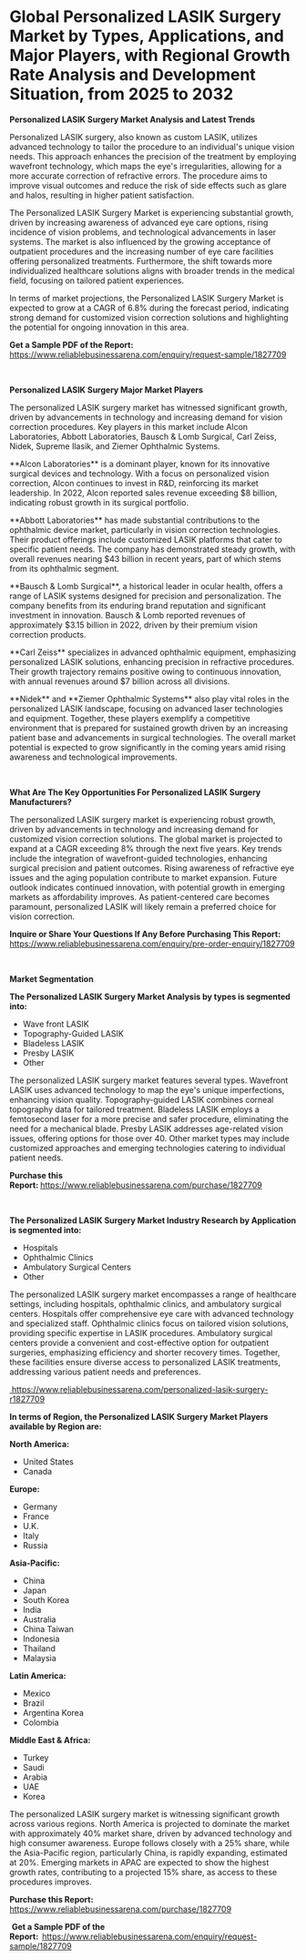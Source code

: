<p><h1>Global Personalized LASIK Surgery Market by Types, Applications, and Major Players, with Regional Growth Rate Analysis and Development Situation, from 2025 to 2032</h1></p><p><strong>Personalized LASIK Surgery Market Analysis and Latest Trends</strong></p>
<p><p>Personalized LASIK surgery, also known as custom LASIK, utilizes advanced technology to tailor the procedure to an individual's unique vision needs. This approach enhances the precision of the treatment by employing wavefront technology, which maps the eye's irregularities, allowing for a more accurate correction of refractive errors. The procedure aims to improve visual outcomes and reduce the risk of side effects such as glare and halos, resulting in higher patient satisfaction.</p><p>The Personalized LASIK Surgery Market is experiencing substantial growth, driven by increasing awareness of advanced eye care options, rising incidence of vision problems, and technological advancements in laser systems. The market is also influenced by the growing acceptance of outpatient procedures and the increasing number of eye care facilities offering personalized treatments. Furthermore, the shift towards more individualized healthcare solutions aligns with broader trends in the medical field, focusing on tailored patient experiences. </p><p>In terms of market projections, the Personalized LASIK Surgery Market is expected to grow at a CAGR of 6.8% during the forecast period, indicating strong demand for customized vision correction solutions and highlighting the potential for ongoing innovation in this area.</p></p>
<p><strong>Get a Sample PDF of the Report:&nbsp;</strong> <a href="https://www.reliablebusinessarena.com/enquiry/request-sample/1827709?utm_campaign=3015&utm_medium=2&utm_source=Github&utm_content=ia&utm_term=13042025&utm_id=personalized-lasik-surgery">https://www.reliablebusinessarena.com/enquiry/request-sample/1827709</a></p>
<p>&nbsp;</p>
<p><strong>Personalized LASIK Surgery Major Market Players</strong></p>
<p><p>The personalized LASIK surgery market has witnessed significant growth, driven by advancements in technology and increasing demand for vision correction procedures. Key players in this market include Alcon Laboratories, Abbott Laboratories, Bausch & Lomb Surgical, Carl Zeiss, Nidek, Supreme Ilasik, and Ziemer Ophthalmic Systems.</p><p>**Alcon Laboratories** is a dominant player, known for its innovative surgical devices and technology. With a focus on personalized vision correction, Alcon continues to invest in R&D, reinforcing its market leadership. In 2022, Alcon reported sales revenue exceeding $8 billion, indicating robust growth in its surgical portfolio.</p><p>**Abbott Laboratories** has made substantial contributions to the ophthalmic device market, particularly in vision correction technologies. Their product offerings include customized LASIK platforms that cater to specific patient needs. The company has demonstrated steady growth, with overall revenues nearing $43 billion in recent years, part of which stems from its ophthalmic segment.</p><p>**Bausch & Lomb Surgical**, a historical leader in ocular health, offers a range of LASIK systems designed for precision and personalization. The company benefits from its enduring brand reputation and significant investment in innovation. Bausch & Lomb reported revenues of approximately $3.15 billion in 2022, driven by their premium vision correction products.</p><p>**Carl Zeiss** specializes in advanced ophthalmic equipment, emphasizing personalized LASIK solutions, enhancing precision in refractive procedures. Their growth trajectory remains positive owing to continuous innovation, with annual revenues around $7 billion across all divisions.</p><p>**Nidek** and **Ziemer Ophthalmic Systems** also play vital roles in the personalized LASIK landscape, focusing on advanced laser technologies and equipment. Together, these players exemplify a competitive environment that is prepared for sustained growth driven by an increasing patient base and advancements in surgical technologies. The overall market potential is expected to grow significantly in the coming years amid rising awareness and technological improvements.</p></p>
<p>&nbsp;</p>
<p><strong>What Are The Key Opportunities For Personalized LASIK Surgery Manufacturers?</strong></p>
<p><p>The personalized LASIK surgery market is experiencing robust growth, driven by advancements in technology and increasing demand for customized vision correction solutions. The global market is projected to expand at a CAGR exceeding 8% through the next five years. Key trends include the integration of wavefront-guided technologies, enhancing surgical precision and patient outcomes. Rising awareness of refractive eye issues and the aging population contribute to market expansion. Future outlook indicates continued innovation, with potential growth in emerging markets as affordability improves. As patient-centered care becomes paramount, personalized LASIK will likely remain a preferred choice for vision correction.</p></p>
<p><strong>Inquire or Share Your Questions If Any Before Purchasing This Report:</strong> <a href="https://www.reliablebusinessarena.com/enquiry/pre-order-enquiry/1827709?utm_campaign=3015&utm_medium=2&utm_source=Github&utm_content=ia&utm_term=13042025&utm_id=personalized-lasik-surgery">https://www.reliablebusinessarena.com/enquiry/pre-order-enquiry/1827709</a></p>
<p>&nbsp;</p>
<p><strong>Market Segmentation</strong></p>
<p><strong>The Personalized LASIK Surgery Market Analysis by types is segmented into:</strong></p>
<p><ul><li>Wave front LASIK</li><li>Topography-Guided LASIK</li><li>Bladeless LASIK</li><li>Presby LASIK</li><li>Other</li></ul></p>
<p><p>The personalized LASIK surgery market features several types. Wavefront LASIK uses advanced technology to map the eye's unique imperfections, enhancing vision quality. Topography-guided LASIK combines corneal topography data for tailored treatment. Bladeless LASIK employs a femtosecond laser for a more precise and safer procedure, eliminating the need for a mechanical blade. Presby LASIK addresses age-related vision issues, offering options for those over 40. Other market types may include customized approaches and emerging technologies catering to individual patient needs.</p></p>
<p><strong>Purchase this Report:&nbsp;</strong><a href="https://www.reliablebusinessarena.com/purchase/1827709?utm_campaign=3015&utm_medium=2&utm_source=Github&utm_content=ia&utm_term=13042025&utm_id=personalized-lasik-surgery">https://www.reliablebusinessarena.com/purchase/1827709</a></p>
<p>&nbsp;</p>
<p><strong>The Personalized LASIK Surgery Market Industry Research by Application is segmented into:</strong></p>
<p><ul><li>Hospitals</li><li>Ophthalmic Clinics</li><li>Ambulatory Surgical Centers</li><li>Other</li></ul></p>
<p><p>The personalized LASIK surgery market encompasses a range of healthcare settings, including hospitals, ophthalmic clinics, and ambulatory surgical centers. Hospitals offer comprehensive eye care with advanced technology and specialized staff. Ophthalmic clinics focus on tailored vision solutions, providing specific expertise in LASIK procedures. Ambulatory surgical centers provide a convenient and cost-effective option for outpatient surgeries, emphasizing efficiency and shorter recovery times. Together, these facilities ensure diverse access to personalized LASIK treatments, addressing various patient needs and preferences.</p></p>
<p><a href="https://www.reliablebusinessarena.com/personalized-lasik-surgery-r1827709?utm_campaign=3015&utm_medium=2&utm_source=Github&utm_content=ia&utm_term=13042025&utm_id=personalized-lasik-surgery">&nbsp;https://www.reliablebusinessarena.com/personalized-lasik-surgery-r1827709</a></p>
<p><strong>In terms of Region, the Personalized LASIK Surgery Market Players available by Region are:</strong></p>
<p>
    <p> <strong> North America: </strong>
        <ul>
            <li>United States</li>
            <li>Canada</li>
        </ul>
        </p> 
    <p> <strong> Europe: </strong>
        <ul>
            <li>Germany</li>
            <li>France</li>
            <li>U.K.</li>
            <li>Italy</li>
            <li>Russia</li>
        </ul>
        </p> 
    <p> <strong> Asia-Pacific: </strong>
        <ul>
            <li>China</li>
            <li>Japan</li>
            <li>South Korea</li>
            <li>India</li>
            <li>Australia</li>
            <li>China Taiwan</li>
            <li>Indonesia</li>
            <li>Thailand</li>
            <li>Malaysia</li>
        </ul>
        </p> 
    <p> <strong> Latin America: </strong>
        <ul>
            <li>Mexico</li>
            <li>Brazil</li>
            <li>Argentina Korea</li>
            <li>Colombia</li>
        </ul>
        </p> 
    <p> <strong> Middle East & Africa: </strong>
        <ul>
            <li>Turkey</li>
            <li>Saudi</li>
            <li>Arabia</li>
            <li>UAE</li>
            <li>Korea</li>
        </ul>
    </p>
    </p>
<p><p>The personalized LASIK surgery market is witnessing significant growth across various regions. North America is projected to dominate the market with approximately 40% market share, driven by advanced technology and high consumer awareness. Europe follows closely with a 25% share, while the Asia-Pacific region, particularly China, is rapidly expanding, estimated at 20%. Emerging markets in APAC are expected to show the highest growth rates, contributing to a projected 15% share, as access to these procedures improves.</p></p>
<p><strong>Purchase this Report: </strong><a href="https://www.reliablebusinessarena.com/purchase/1827709?utm_campaign=3015&utm_medium=2&utm_source=Github&utm_content=ia&utm_term=13042025&utm_id=personalized-lasik-surgery">https://www.reliablebusinessarena.com/purchase/1827709</a></p>
<p>&nbsp;<strong>Get a Sample PDF of the Report:&nbsp;&nbsp;</strong><a href="https://www.reliablebusinessarena.com/enquiry/request-sample/1827709?utm_campaign=3015&utm_medium=2&utm_source=Github&utm_content=ia&utm_term=13042025&utm_id=personalized-lasik-surgery">https://www.reliablebusinessarena.com/enquiry/request-sample/1827709</a></p>
<p><strong></strong></p>
<p><p></p><p></p><p></p></p>